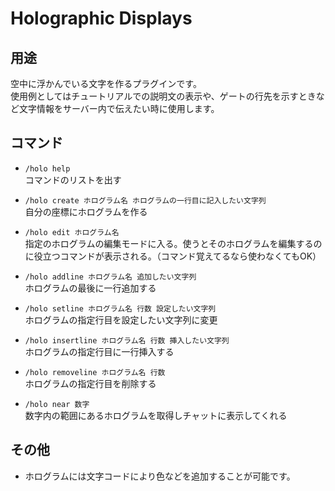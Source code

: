 # Holographic Displays

## 用途
空中に浮かんでいる文字を作るプラグインです。  
使用例としてはチュートリアルでの説明文の表示や、ゲートの行先を示すときなど文字情報をサーバー内で伝えたい時に使用します。  

## コマンド
- ``/holo help``  
コマンドのリストを出す

- ``/holo create ホログラム名 ホログラムの一行目に記入したい文字列``  
自分の座標にホログラムを作る

- ``/holo edit ホログラム名``  
指定のホログラムの編集モードに入る。使うとそのホログラムを編集するのに役立つコマンドが表示される。（コマンド覚えてるなら使わなくてもOK）

- ``/holo addline ホログラム名 追加したい文字列``  
ホログラムの最後に一行追加する

- ``/holo setline ホログラム名 行数 設定したい文字列``  
ホログラムの指定行目を設定したい文字列に変更

- ``/holo insertline ホログラム名 行数 挿入したい文字列``  
ホログラムの指定行目に一行挿入する

- ``/holo removeline ホログラム名 行数``  
ホログラムの指定行目を削除する

- ``/holo near 数字``  
数字内の範囲にあるホログラムを取得しチャットに表示してくれる 

## その他
- ホログラムには文字コードにより色などを追加することが可能です。